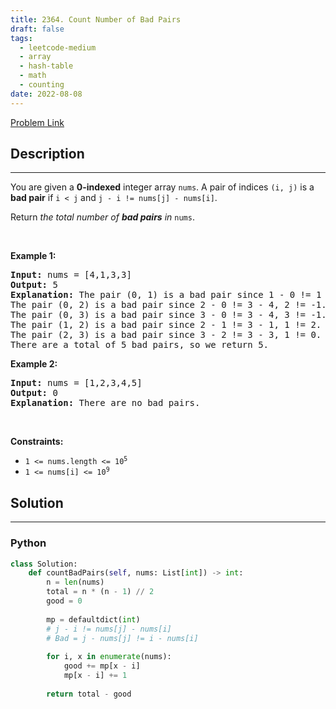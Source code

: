 ```yaml
---
title: 2364. Count Number of Bad Pairs
draft: false
tags: 
  - leetcode-medium
  - array
  - hash-table
  - math
  - counting
date: 2022-08-08
---
```


[Problem Link](https://leetcode.com/problems/count-number-of-bad-pairs/)

## Description

---
<p>You are given a <strong>0-indexed</strong> integer array <code>nums</code>. A pair of indices <code>(i, j)</code> is a <strong>bad pair</strong> if <code>i &lt; j</code> and <code>j - i != nums[j] - nums[i]</code>.</p>

<p>Return<em> the total number of <strong>bad pairs</strong> in </em><code>nums</code>.</p>

<p>&nbsp;</p>
<p><strong class="example">Example 1:</strong></p>

<pre>
<strong>Input:</strong> nums = [4,1,3,3]
<strong>Output:</strong> 5
<strong>Explanation:</strong> The pair (0, 1) is a bad pair since 1 - 0 != 1 - 4.
The pair (0, 2) is a bad pair since 2 - 0 != 3 - 4, 2 != -1.
The pair (0, 3) is a bad pair since 3 - 0 != 3 - 4, 3 != -1.
The pair (1, 2) is a bad pair since 2 - 1 != 3 - 1, 1 != 2.
The pair (2, 3) is a bad pair since 3 - 2 != 3 - 3, 1 != 0.
There are a total of 5 bad pairs, so we return 5.
</pre>

<p><strong class="example">Example 2:</strong></p>

<pre>
<strong>Input:</strong> nums = [1,2,3,4,5]
<strong>Output:</strong> 0
<strong>Explanation:</strong> There are no bad pairs.
</pre>

<p>&nbsp;</p>
<p><strong>Constraints:</strong></p>

<ul>
	<li><code>1 &lt;= nums.length &lt;= 10<sup>5</sup></code></li>
	<li><code>1 &lt;= nums[i] &lt;= 10<sup>9</sup></code></li>
</ul>


## Solution

---
### Python
``` py title='count-number-of-bad-pairs'
class Solution:
    def countBadPairs(self, nums: List[int]) -> int:
        n = len(nums)
        total = n * (n - 1) // 2
        good = 0
        
        mp = defaultdict(int)
        # j - i != nums[j] - nums[i]
        # Bad = j - nums[j] != i - nums[i]
        
        for i, x in enumerate(nums):
            good += mp[x - i]
            mp[x - i] += 1
        
        return total - good
```

